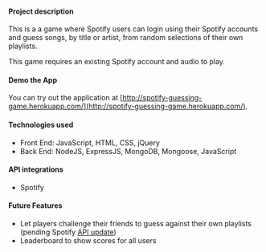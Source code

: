 #### Project description

This is a a game where Spotify users can login using their Spotify accounts and guess songs, by title or artist, from random selections of their own playlists.

This game requires an existing Spotify account and audio to play.

#### Demo the App

You can try out the application at [http://spotify-guessing-game.herokuapp.com/](http://spotify-guessing-game.herokuapp.com/). 

#### Technologies used

- Front End: JavaScript, HTML, CSS, jQuery
- Back End: NodeJS, ExpressJS, MongoDB, Mongoose, JavaScript

#### API integrations

- Spotify

#### Future Features

- Let players challenge their friends to guess against their own playlists (pending Spotify [API update](https://github.com/spotify/web-api/issues/4))
- Leaderboard to show scores for all users
